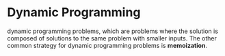 # Dynamic Programming
dynamic programming problems, which are problems where the solution is composed of solutions to the same problem with 
smaller inputs. The other common strategy for dynamic programming problems is **memoization**.

